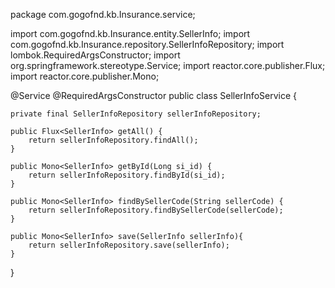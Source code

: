 package com.gogofnd.kb.Insurance.service;

import com.gogofnd.kb.Insurance.entity.SellerInfo;
import com.gogofnd.kb.Insurance.repository.SellerInfoRepository;
import lombok.RequiredArgsConstructor;
import org.springframework.stereotype.Service;
import reactor.core.publisher.Flux;
import reactor.core.publisher.Mono;

@Service
@RequiredArgsConstructor
public class SellerInfoService {

    private final SellerInfoRepository sellerInfoRepository;

    public Flux<SellerInfo> getAll() {
        return sellerInfoRepository.findAll();
    }

    public Mono<SellerInfo> getById(Long si_id) {
        return sellerInfoRepository.findById(si_id);
    }
    
    public Mono<SellerInfo> findBySellerCode(String sellerCode) {
        return sellerInfoRepository.findBySellerCode(sellerCode);
    }

    public Mono<SellerInfo> save(SellerInfo sellerInfo){
        return sellerInfoRepository.save(sellerInfo);
    }

}
